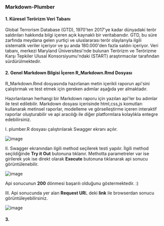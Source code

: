 ### Markdown-Plumber

#### 1. Küresel Terörizm Veri Tabanı
Global Terrorism Database (GTD), 1970'ten 2017'ye kadar dünyadaki terör saldırıları hakkında bilgi içeren açık kaynaklı bir veritabanıdır. GTD, bu süre zarfında meydana gelen yurtiçi ve uluslararası terör olaylarıyla ilgili sistematik veriler içeriyor ve şu anda 180.000'den fazla saldırı içeriyor. Veri tabanı, merkezi Maryland Üniversitesi'nde bulunan Terörizm ve Terörizme Karşı Tepkiler Ulusal Konsorsiyumu'ndaki (START) araştırmacılar tarafından sürdürülmektedir.

#### 2. Genel Markdown Bilgisi İçeren **R_Markdown.Rmd** Dosyası

R_Markdown.Rmd dosyasında hazırlanan metin içerikli raporun api'sini çalıştırmak ve test etmek için gereken adımlar aşağıda yer almaktadır.

Hazırlanlanan herhangi bir Markdown raporu için yazılan api'ler bu adımlar ile test edilebilir. Markdown dosyası içerisinde html,css,js komutları kullanarak metinsel raporlar, modelleme ve görselleştirme içeren interaktif raporlar oluşturabilir ve api aracılığı ile diğer platformlara kolaylıkla entegre edebilirsiniz. 

I. plumber.R dosyası çalıştırılarak Swagger ekranı açılır.

![image](https://user-images.githubusercontent.com/61660262/134004410-a2c02f0b-de4c-4e7c-8d80-9a36020cfedb.png)

II. Swagger ekranından ilgili method seçilerek testi yapılır. İlgili method seçildiğinde **Try it Out** butonuna tıklanır. Methotta parametreler var ise girilerek yok ise direkt olarak **Execute** butonuna tıklanarak api sonucu görüntülenebilir.

![image](https://user-images.githubusercontent.com/61660262/134004835-da8604d0-ab24-4d99-a563-86fe2a47aa83.png)

Api sonucunun **200** dönmesi başarılı olduğunu göstermektedir. :)

III. Api sonucunda yer alan **Request UR**L deki **link** ile browserdan sonucu görüntüleyebilirsiniz.

![image](https://user-images.githubusercontent.com/61660262/134005123-c5311845-2758-486c-a778-d7b04b54fe40.png)


#### 3.
